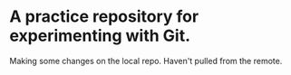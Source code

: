 # A practice repository for experimenting with Git.

Making some changes on the local repo. Haven't pulled from the remote. 
